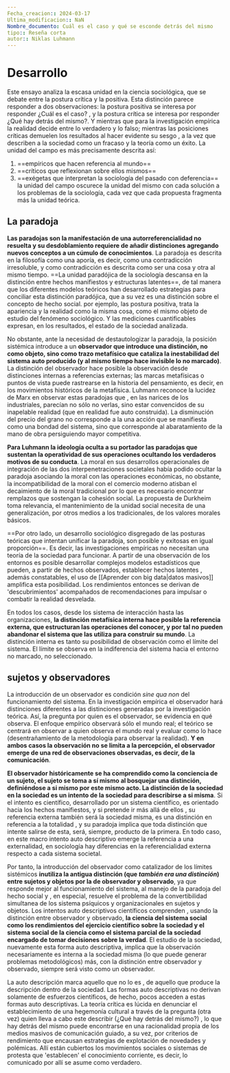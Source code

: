 ```yaml
---
Fecha_creacion:: 2024-03-17
Ultima_modificacion:: NaN
Nombre_documento: Cuál es el caso y qué se esconde detrás del mismo
tipo:: Reseña corta
autor:: Niklas Luhmann
---
```


# Desarrollo 

Este ensayo analiza la escasa unidad en la ciencia sociológica, que se debate entre la postura crítica y la positiva.  Esta distinción parece responder a dos observaciones: la postura positiva se interesa por responder ¿Cuál es el caso? , y la postura crítica se interesa por responder ¿Qué hay detrás del mismo?. Y mientras que para la investigación empírica la realidad decide entre lo verdadero y lo falso; mientras las posiciones críticas demuelen los resultados al hacer evidente su sesgo , a la vez que describen a la sociedad como un fracaso y la teoría como un éxito. La unidad del campo es más precisamente descrita así: 
1) ==empíricos que hacen referencia al mundo== 
2) ==críticos que reflexionan sobre ellos mismos==
3) ==exégetas que interpretan la sociología del pasado con deferencia==
la unidad del campo oscurece la unidad del mismo con cada solución a los problemas de la sociología, cada vez que cada propuesta fragmenta más la unidad teórica. 

## La paradoja 

**Las paradojas son la manifestación de una autorreferencialidad no resuelta y su desdoblamiento requiere de añadir distinciones agregando nuevos conceptos a un cúmulo de conocimientos**. La paradoja es descrita en la filosofía como una aporía, es decir, como una contradicción irresoluble, y como contradicción es descrita como ser una cosa y otra al mismo tiempo. ==La unidad paradójica de la sociología descansa en la distinción entre hechos manifiestos y estructuras latentes==, de tal manera que los diferentes modelos teóricos han desarrollado estrategias para conciliar esta distinción paradójica, que a su vez es una distinción sobre el concepto de hecho social. por ejemplo, las postura positiva, trata la apariencia y la realidad como la misma cosa, como el mismo objeto de estudio del fenómeno sociológico. Y las mediciones cuantificables expresan, en los resultados, el estado de la sociedad analizada. 

No obstante, ante la necesidad de destautologizar la paradoja, la posición sistémica introduce a un **observador que introduce una distinción, no como objeto, sino como trazo metafísico que cataliza la inestabilidad del sistema auto producido (y al mismo tiempo hace invisible lo no marcado)**. La distinción del observador hace posible la observación desde distinciones internas a referencias externas; las marcas metafísicas o puntos de vista puede rastrearse en la historia del pensamiento, es decir, en los movimientos históricos de la metafísica. Luhmann reconoce la lucidez de Marx en observar estas paradojas que , en las narices de los industriales, parecían no sólo no verlas, sino estar convencidos de su inapelable realidad (que en realidad fue auto construida). La disminución del precio del grano no corresponde a la una acción que se manifiesta como una bondad del sistema, sino que corresponde al abaratamiento de la mano de obra persiguiendo mayor competitiva. 

**Para Luhmann la ideología oculta a su portador las paradojas que sustentan la operatividad de sus operaciones ocultando los verdaderos motivos de su conducta**. La moral en sus desarrollos operacionales de integración de las dos interpenetraciones societales había podido ocultar la paradoja asociando la moral con las operaciones económicas, no obstante, la incompatibilidad de la moral con el comercio moderno atisban el decaimiento de la moral tradicional por lo que es necesario encontrar remplazos que sostengan la cohesión social. La propuesta de Durkheim toma relevancia, el mantenimiento de la unidad social necesita de una generalización, por otros medios a los tradicionales, de los valores morales básicos. 

==Por otro lado, un desarrollo sociológico disgregado de las posturas teóricas que intentan unificar la paradoja, son posible y exitosas en igual proporción==. Es decir, las investigaciones empíricas no necesitan una teoría de la sociedad para funcionar. A partir de una observación de los entornos es posible desarrollar complejos modelos estadísticos que pueden, a partir de hechos observados, establecer hechos latentes , además constatables, el uso de [[Aprender con big data|datos masivos]] amplifica esta posibilidad. Los rendimientos entonces se derivan de 'descubrimientos' acompañados de recomendaciones para impulsar o combatir la realidad desvelada.  

En todos los casos, desde los sistema de interacción hasta las organizaciones, **la distinción metafísica interna hace posible la referencia externa, que estructuran las operaciones del conocer, y por tal no pueden abandonar el sistema que las utiliza para construir su mundo**. La distinción interna es tanto su posibilidad de observación como el límite del sistema. El límite se observa en la indiferencia del sistema hacia el entorno no marcado, no seleccionado.
## sujetos y observadores

La introducción de un observador es condición *sine qua non*  del funcionamiento del sistema. En la investigación empírica el observador hará distinciones diferentes a las distinciones generadas por la investigación teórica. Así, la pregunta por quien es el observador, se evidencia en qué observa. El enfoque empírico observará sólo el mundo real; el teórico se centrará en observar a quien observa el mundo real y evaluar como lo hace (desentrañamiento de la metodología para observar la realidad). **Y en ambos casos la observación no se limita a la percepción, el observador emerge de una red de observaciones observadas, es decir, de la comunicación**.

**El observador históricamente se ha comprendido como la conciencia de un sujeto, el sujeto se toma a sí mismo al bosquejar una distinción, definiéndose a si mismo por este mismo acto. La distinción de la sociedad en la sociedad es un intento de la sociedad para describirse a si misma**. Si el intento es científico, desarrollado por un sistema científico, es orientado hacia los hechos manifiestos, y si pretende ir más allá de ellos , su referencia externa también será la sociedad misma, es una distinción en referencia a la totalidad , y su paradoja implica que toda distinción que intente salirse de esta, será, siempre, producto de la primera. En todo caso, en este macro intento auto descriptivo emerge la referencia a una externalidad, en sociología hay diferencias en la referencialidad externa respecto a cada sistema societal. 

Por tanto, la introducción del observador como catalizador de los límites sistémicos **inutiliza la antigua distinción (que *también era una distinción*) entre sujetos y objetos por la de observador y observado**, ya que responde mejor al funcionamiento del sistema, al manejo de la paradoja del hecho social y , en especial, resuelve el problema de la convertibilidad simultanea de los sistema psíquicos y organizacionales en sujetos y objetos. Los intentos auto descriptivos científicos comprenden , usando la distinción entre observador y observado, **la ciencia del sistema social como los rendimientos del ejercicio científico sobre la sociedad y el sistema social de la ciencia como el sistema parcial de la sociedad encargado de tomar decisiones sobre la verdad**. El estudio de la sociedad, nuevamente esta forma auto descriptiva, implica que la observación necesariamente es interna a la sociedad misma (lo que puede generar problemas metodológicos) más, con la distinción entre observador y observado, siempre será visto como un observador. 

La auto descripción  marca aquello que no lo es , de aquello que produce la descripción dentro de la sociedad. Las formas auto descriptivas no derivan solamente de esfuerzos científicos, de hecho, pocos acceden a estas formas auto descriptivas. La teoría crítica es lúcida en denunciar el establecimiento de una hegemonía cultural a través de la pregunta (otra vez) quien lleva a cabo este describir (¿Qué hay detrás del mismo?) , lo que hay detrás del mismo puede encontrarse en una racionalidad propia de los medios masivos de comunicación guiado, a su vez, por criterios de rendimiento que encausan estrategias de explotación de novedades y polémicas. Allí están cubiertos los movimientos sociales o sistemas de protesta que 'establecen' el conocimiento corriente, es decir, lo comunicado por allí se asume como verdadero. 






 

